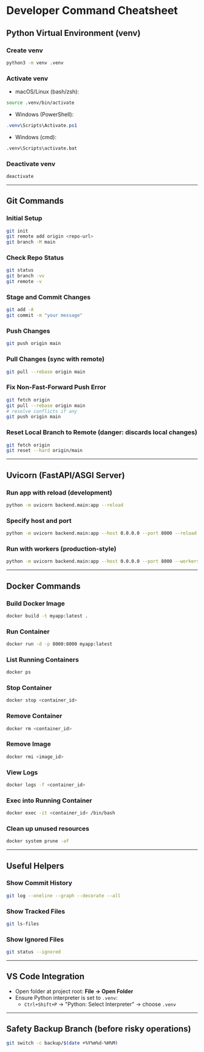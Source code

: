 
# Developer Command Cheatsheet

## Python Virtual Environment (venv)

### Create venv
```bash
python3 -m venv .venv
```

### Activate venv
- macOS/Linux (bash/zsh):
```bash
source .venv/bin/activate
```

- Windows (PowerShell):
```powershell
.venv\Scripts\Activate.ps1
```
- Windows (cmd):
```cmd
.venv\Scripts\activate.bat
```

### Deactivate venv
```bash
deactivate
```

---

## Git Commands

### Initial Setup
```bash
git init
git remote add origin <repo-url>
git branch -M main
```

### Check Repo Status
```bash
git status
git branch -vv
git remote -v
```

### Stage and Commit Changes
```bash
git add -A
git commit -m "your message"
```

### Push Changes
```bash
git push origin main
```

### Pull Changes (sync with remote)
```bash
git pull --rebase origin main
```

### Fix Non-Fast-Forward Push Error
```bash
git fetch origin
git pull --rebase origin main
# resolve conflicts if any
git push origin main
```

### Reset Local Branch to Remote (danger: discards local changes)
```bash
git fetch origin
git reset --hard origin/main
```

---

## Uvicorn (FastAPI/ASGI Server)

### Run app with reload (development)
```bash
python -m uvicorn backend.main:app --reload
```

### Specify host and port
```bash
python -m uvicorn backend.main:app --host 0.0.0.0 --port 8000 --reload
```

### Run with workers (production-style)
```bash
python -m uvicorn backend.main:app --host 0.0.0.0 --port 8000 --workers 4
```

---

## Docker Commands

### Build Docker Image
```bash
docker build -t myapp:latest .
```

### Run Container
```bash
docker run -d -p 8000:8000 myapp:latest
```

### List Running Containers
```bash
docker ps
```

### Stop Container
```bash
docker stop <container_id>
```

### Remove Container
```bash
docker rm <container_id>
```

### Remove Image
```bash
docker rmi <image_id>
```

### View Logs
```bash
docker logs -f <container_id>
```

### Exec into Running Container
```bash
docker exec -it <container_id> /bin/bash
```

### Clean up unused resources
```bash
docker system prune -af
```

---

## Useful Helpers

### Show Commit History
```bash
git log --oneline --graph --decorate --all
```

### Show Tracked Files
```bash
git ls-files
```

### Show Ignored Files
```bash
git status --ignored
```

---

## VS Code Integration

- Open folder at project root: **File → Open Folder**
- Ensure Python interpreter is set to `.venv`:
  - `Ctrl+Shift+P` → "Python: Select Interpreter" → choose `.venv`

---

## Safety Backup Branch (before risky operations)
```bash
git switch -c backup/$(date +%Y%m%d-%H%M)
```
